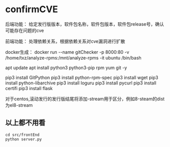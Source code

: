 # confirmCVE

后端功能：
给定发行版版本，软件包名称，软件包版本，软件包release号，确认可能存在问题的cve

前端功能：
处理依赖关系，根据依赖关系对cve漏洞进行扩散

docker生成：
docker run --name gitChecker -p 8000:80 -v /home/txz/analyze-rpms:/mnt/analyze-rpms -it ubuntu /bin/bash

apt update
apt install python3 python3-pip rpm yum git -y

pip3 install GitPython
pip3 install python-rpm-spec
pip3 install wget
pip3 install python-libarchive
pip3 install loguru
pip3 install pycurl
pip3 install certifi
pip3 install flask

对于centos,滚动发行的发行版结尾将添加-stream用于区分，例如8-steam的dist为el8-stream


## 以上都不用看
```
cd src/frontEnd
python server.py
```